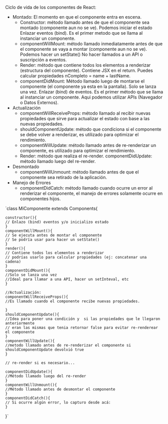 Ciclo de vida de los componentes de React:

- Montado: El momento en que el componente entra en escena.
    - Constructor: método llamado antes de que el componente sea montado (componente aun no se ve).
            Podemos iniciar el estado
            Enlazar eventos (bind).
            Es el primer metodo que se llama al instanciar un componente.
    - componentWillMount: método llamado inmediatamente antes de que el componente se vaya a montar (componente aun no se ve).
            Podemos hacer un setState()
            No hacer llamados a un API o suscripción a eventos.
    - Render: método que contiene todos los elementos a renderizar (estructura del componente).
            Contiene JSX en el return.
            Puedes calcular propiedades nCompleto = name + lastName.
    - componentDidMount: Método llamado luego de montarse el componente (el componente ya esta en la pantalla).
            Solo se lanza una vez.
            Enlazar (bind) de eventos.
            Es el primer método que se llama al instanciar un componente.
            Aqui podemos utilizar APIs (Navegador o Datos Externos).
- Actualización
    - componentWillReceiveProps: método llamado al recibir nuevas propiedades que sirve para actualizar el estado con base a las nuevas propiedades.
    - shouldComponentUpdate: método que condiciona si el componente se debe volver a renderizar, es utilizado para optimizar el rendimiento.
    - componentWillUpdate: método llamado antes de re-renderizar un componente, es utilizado para optimizar el rendimiento.
    - Render: método que realiza el re-render.
        componentDidUpdate: método llamado luego del re-render.
- Desmontado
    - componentWillUnmount: método llamado antes de que el componente sea retirado de la aplicación.
- Manejo de Errores
    - componentDidCatch: método llamado cuando ocurre un error al renderizar el componente, el manejo de errores solamente ocurre en componentes hijos.

 `class MiComponente extends Components{

    constructor(){
    // Enlazo (bind) eventos y/o inicializo estado
    }
    componentWillMount(){
    // Se ejecuta antes de montar el componente
    // Se podría usar para hacer un setState()
    }
    render(){
    // Contiene todos los elementos a renderizar
    // podrías usarlo para calcular propiedades (ej: concatenar una cadena)
    }
    componentDidMount(){
    //Solo se lanza una vez
    //Ideal para llamar a una API, hacer un setInteval, etc
    }

    //Actualización:
    componentWillReceiveProps(){
    //Es llamado cuando el componente recibe nuevas propiedades.

    }
    shouldComponentUpdate(){
    //Idea para poner una condición y  si las propiedades que le llegaron anteriormente
    // eran las mismas que tenia retornar false para evitar re-renderear el componente
    }
    componentWillUpdate(){
    //metodo llamado antes de re-renderizar el componente si shouldComponentUpdate devolvió true
    }

    // re-render si es necesario...

    componentDidUpdate(){
    //Método llamado luego del re-render
    }
    componentWillUnmount(){
    //Método llamado antes de desmontar el componente
    }
    componentDidCatch(){
    // Si ocurre algún error, lo capturo desde acá:
    }

}`